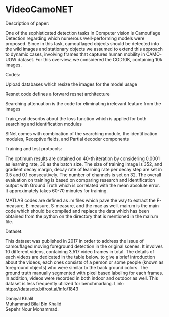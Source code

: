 # VideoCamoNET
Description of paper:

One of the sophisticated detection tasks in Computer vision is Camouflage Detection regarding which numerous well-performing models were proposed. Since in this task, camouflaged objects should be detected into the wild images and stationary objects we assumed to extend this approach to dynamic cases, involving frames that captures human mobility in CAMO-UOW dataset. For this overview, we considered the COD10K, containing 10k images.  

Codes:

Upload databases which resize the images for the model usage

Resnet code defines a forward resnet architecture

Searching attenuation is the code for eliminating irrelevant feature from the images

Train_eval describs about the loss function which is applied for both searching and identification modules

SINet comes with combination of the searching module, the identification modules, Receptive fields, and Partial decoder components

Training and test protocols:

The optimum results are obtained on 40-th iteration by considering 0.0001 as learning rate, 36 as the batch size. The size of training image is 352, and gradient decay margin, decay rate of learning rate per decay step are set in 0.5 and 0.1 consecutively. The number of channels is set on 32. The overall evaluation on training is based on comparing research and identification output with Ground Truth which is correlated with the mean absolute error. It approximately takes 60-70 minutes for training.

MATLAB codes are defined as .m files which pave the way to extract the F-measure, E-measure, S-measure, and the mae as well. main.m is the main code which should be compiled and replace the data which has been obtained from the python on the directory that is mentioned in the main.m file.

Dataset:

This dataset was published in 2017 in order to address the issue of camouflaged moving foreground detection in the original scenes. It involves 10 different videos, containing 3,517 video frames in total. The details of each videos are dedicated in the table below. to give a brief introduction about the videos, each ones consists of a person or some people (known as foreground objects) who were similar to the back ground colors. The ground truth manually segmented with pixel based labeling for each frames. In addition, videos were recorded in both indoor and outdoor as well. This dataset is less frequently utilized for benchmarking.
Link: https://datasets.bifrost.ai/info/1843

Daniyal Khalil \
Muhammad Bilal Bin Khalid \
Sepehr Nour Mohammad.
